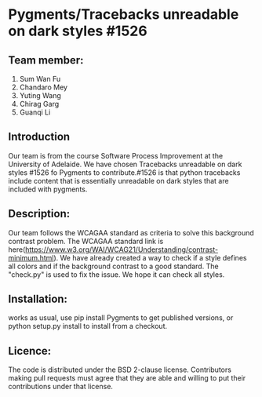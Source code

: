 # Pygments/Tracebacks unreadable on dark styles #1526
## Team member: 

   1. Sum Wan Fu
   2. Chandaro Mey
   3. Yuting Wang
   4. Chirag Garg
   5. Guanqi Li

## Introduction
  Our team is from the course Software Process Improvement at the University of Adelaide. We have chosen Tracebacks unreadable on dark styles #1526 fo Pygments to contribute.#1526 is that python tracebacks include content that is essentially unreadable on dark styles that are included with pygments. 
## Description:
  Our team follows the WCAGAA standard as criteria to solve this background contrast problem. The WCAGAA standard link is here(https://www.w3.org/WAI/WCAG21/Understanding/contrast-minimum.html). We have already created a way to check if a style defines all colors and if the background contrast to a good standard. The "check.py" is used to fix the issue. We hope it can check all styles.
## Installation:

  works as usual, use pip install Pygments to get published versions, or python setup.py install to install from a checkout.

 
## Licence:
   The code is distributed under the BSD 2-clause license. Contributors making pull requests must agree that they are able and willing to put their contributions under that license.



 
   
   
